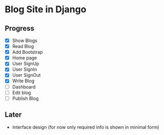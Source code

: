 # Blog Site in Django

## Progress
* [x] Show Blogs
* [x] Read Blog
* [x] Add Bootstrap
* [x] Home page
* [x] User SignUp
* [x] User SignIn
* [x] User SignOut
* [x] Write Blog
* [ ] Dashboard
* [ ] Edit blog
* [ ] Publish Blog

## Later
* Interface design (for now only required info is shown in minimal form)